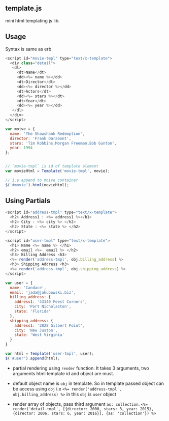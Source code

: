 
template.js
-----------

mini html templating js lib.

Usage
----

Syntax is same as erb

```javascript
<script id="movie-tmpl" type="text/x-template">
  <div class="detail">
   <dl>
     <dt>Name</dt>
     <dd><%= name %></dd>
     <dt>Director</dt>
     <dd><%= director %></dd>
     <dt>Actors</dt>
     <dd><%= stars %></dt>
     <dt>Year</dt>
     <dd><%= year %></dd>
   </dl>
  </div>
</script>

var moive = { 
  name: 'The Shawshank Redemption',
  director: 'Frank Darabont', 
  stars: 'Tim Robbins,Morgan Freeman,Bob Gunton',
  year: 1994
};


// `movie-tmpl` is id of template element
var movieHtml = Template('movie-tmpl', movie);

// i.e append to moive container
$('#movie').html(movieHtml); 	

```

Using Partials
-------

```javascript
<script id="address-tmpl" type="text/x-template">
  <h2> Address1 : <%= address1 %></h1>
  <h2> City : <%= city %> </h2>
  <h2> State : <%= state %> </h2>
</script>

<script id="user-tmpl" type="text/x-template">
  <h1> Name <%= name %> </h1>
  <h2> email <%=  email %> </h2>
  <h3> Billing Address <h3>
  <%= render('address-tmpl', obj.billing_address) %>
  <h3> Shipping Address <h3>
  <%= render('address-tmpl', obj.shipping_address) %>
</script>

var user = {
  name: 'Candace',
  email: 'jada@jakubowski.biz',
  billing_address: {
    address1: '43140 Feest Corners',
    city: 'Port Nicholaston',
    state: 'Florida'
  },
  shipping_address: {
    address1: '2828 Gilbert Point',
    city: 'New Juston',
    state: 'West Virginia'
  }
}

var html = Template('user-tmpl', user);
$('#user').append(html);

```

- partial rendering using `render` function. It takes 3 arguments, two arguments html template id and object are must.
- default object name is `obj` in template. So in template passed object can be access using `obj`
  i.e `<%= render('address-tmpl', obj.billing_address) %>` in this `obj` is `user` object

- render array of objects, pass third argument `as: collection`.
  `<%= render('detail-tmpl', [{director: 2000, stars: 3, year: 2015}, {director: 2006, stars: 6, year: 2016}], {as: 'collection'}) %>`
